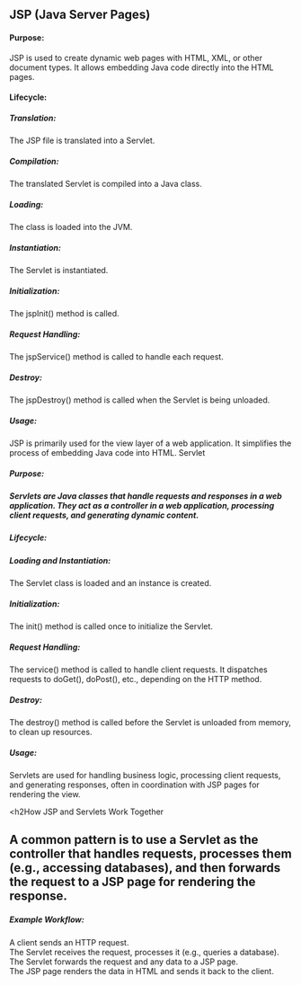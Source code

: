 <h2>JSP (Java Server Pages)</h2>
<h4>Purpose:</h4> JSP is used to create dynamic web pages with HTML, XML, or other document types. It allows embedding Java code directly into the HTML pages.</br>
<h4>Lifecycle:<h4>
<h5>Translation:</h5> The JSP file is translated into a Servlet.</br>
<h5>Compilation:</h5>  The translated Servlet is compiled into a Java class.</br>
<h5>Loading:</h5>  The class is loaded into the JVM.</br>
<h5>Instantiation:</h5>  The Servlet is instantiated.</br>
<h5>Initialization:</h5>  The jspInit() method is called.</br>
<h5>Request Handling:</h5>  The jspService() method is called to handle each request.</br>
<h5>Destroy:</h5>  The jspDestroy() method is called when the Servlet is being unloaded.</br>
<h5>Usage:</h5>  JSP is primarily used for the view layer of a web application. It simplifies the process of embedding Java code into HTML.
Servlet
<h5>Purpose:<h5> Servlets are Java classes that handle requests and responses in a web application. They act as a controller in a web application, processing client requests, and generating dynamic content.</br>
<h5>Lifecycle:</h5>
<h5>Loading and Instantiation:</h5>  The Servlet class is loaded and an instance is created.</br>
<h5>Initialization:</h5>  The init() method is called once to initialize the Servlet.</br>
<h5>Request Handling:</h5>  The service() method is called to handle client requests. It dispatches requests to doGet(), doPost(), etc., depending on the HTTP method.</br>
<h5>Destroy:</h5>  The destroy() method is called before the Servlet is unloaded from memory, to clean up resources.</br>
<h5>Usage:</h5>  Servlets are used for handling business logic, processing client requests, and generating responses, often in coordination with JSP pages for rendering the view.</br>

<h2How JSP and Servlets Work Together<h2>
A common pattern is to use a Servlet as the controller that handles requests, processes them (e.g., accessing databases), and then forwards the request to a JSP page for rendering the response.
<h5>Example Workflow:</h5>
A client sends an HTTP request.</br>
The Servlet receives the request, processes it (e.g., queries a database).</br>
The Servlet forwards the request and any data to a JSP page.</br>
The JSP page renders the data in HTML and sends it back to the client.</br>
